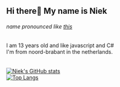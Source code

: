 ## Hi there👋 My name is Niek 
###### name pronounced like [this](https://itinerarium.github.io/phoneme-synthesis/?w=/nik/ "A wild name apeared!")
I am 13 years old and like javascript and C#
<br>
I'm from noord-brabant in the netherlands.
<br><br><br>
[![Niek's GitHub stats](https://github-readme-stats.vercel.app/api?username=NiekvD&hide=prs,issues&show_icons=true&theme=tokyonight&layout=default)](https://github.com/anuraghazra/github-readme-stats)
<br>
[![Top Langs](https://github-readme-stats.vercel.app/api/top-langs/?username=NiekvD&layout=compact&show_icons=true&theme=tokyonight&card_width=445)](https://github.com/anuraghazra/github-readme-stats)
